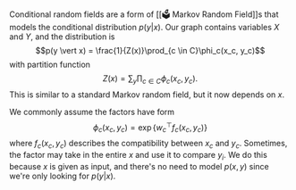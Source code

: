Conditional random fields are a form of [[🗳️ Markov Random Field]]s that models the conditional distribution $p(y \vert x)$. Our graph contains variables $X$ and $Y$, and the distribution is $$p(y \vert x) = \frac{1}{Z(x)}\prod_{c \in C}\phi_c(x_c, y_c)$$ with partition function $$Z(x) = \sum_y \prod_{c \in C} \phi_c(x_c, y_c).$$ This is similar to a standard Markov random field, but it now depends on $x$.

We commonly assume the factors have form $$\phi_c(x_c, y_c) = \exp \{ w_c^\top f_c(x_c, y_c) \}$$ where $f_c(x_c, y_c)$ describes the compatibility between $x_c$ and $y_c$. Sometimes, the factor may take in the entire $x$ and use it to compare $y_i$. We do this because $x$ is given as input, and there's no need to model $p(x, y)$ since we're only looking for $p(y \vert x)$.